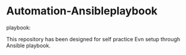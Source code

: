 # Automation-Ansibleplaybook
playbook:

This repository has been designed for self practice Evn setup through Ansible playbook.

